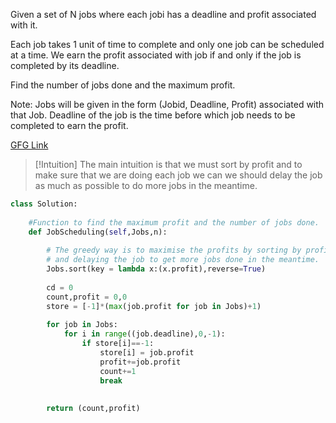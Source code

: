 Given a set of N jobs where each jobi has a deadline and profit associated with it.

Each job takes 1 unit of time to complete and only one job can be scheduled at a time. We earn the profit associated with job if and only if the job is completed by its deadline.

Find the number of jobs done and the maximum profit.

Note: Jobs will be given in the form (Jobid, Deadline, Profit) associated with that Job. Deadline of the job is the time before which job needs to be completed to earn the profit.

[GFG Link](https://www.geeksforgeeks.org/problems/job-sequencing-problem-1587115620/1)

>[!Intuition]
>The main intuition is that we must sort by profit and to make sure that we are doing each job we can we should delay the job as much as possible to do more jobs in the meantime.



```python
class Solution:
    
    #Function to find the maximum profit and the number of jobs done.
    def JobScheduling(self,Jobs,n):
        
        # The greedy way is to maximise the profits by sorting by profits
        # and delaying the job to get more jobs done in the meantime.
        Jobs.sort(key = lambda x:(x.profit),reverse=True)
        
        cd = 0
        count,profit = 0,0
        store = [-1]*(max(job.profit for job in Jobs)+1)
        
        for job in Jobs:
            for i in range((job.deadline),0,-1):
                if store[i]==-1:
                    store[i] = job.profit
                    profit+=job.profit
                    count+=1
                    break
                
                
        return (count,profit)

```